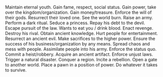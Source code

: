 Maintain eternal youth.
Gain fame, respect, social status.
Gain power, take over the kingdom/organization.
Gain money/treasure.
Enforce the will of their gods.
Resurrect their loved one.
See the world burn.
Raise an army.
Perform a dark ritual.
Seduce a princess.
Repay his debt to the devil.
Escape pursuit of the law.
Wants to eat you / drink blood.
Enact revenge.
Destroy his rival.
Obtain ancient knowledge.
Hurt people for entertainment.
Resurrect an ancient evil.
Make sacrifices to the higher power.
Ensure the success of his business/organization by any means.
Spread chaos and mess with people.
Assimilate people into his army.
Enforce the status quo.
Commit a heist/robbery.
Acquire an ancient artifact.
Enforce unjust laws.
Trigger a natural disaster.
Conquer a region.
Incite a rebellion.
Open a gate to another world.
Place a pawn in a position of power.
Do whatever it takes to survive.
